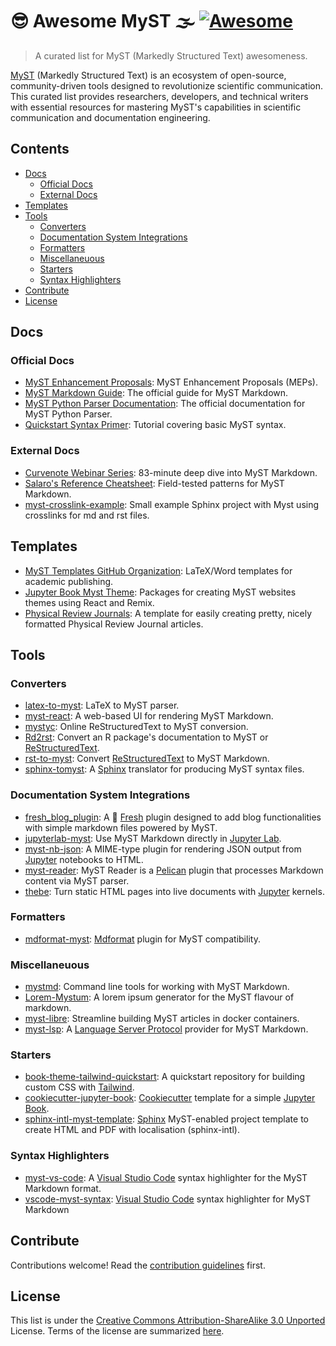 # 😎 Awesome MyST 🌫️ [![Awesome](https://awesome.re/badge.svg)](https://awesome.re)

> A curated list for MyST (Markedly Structured Text) awesomeness.

[MyST](https://mystmd.org) (Markedly Structured Text) is an ecosystem of
open-source, community-driven tools designed to revolutionize scientific
communication. This curated list provides researchers, developers, and
technical writers with essential resources for mastering MyST's capabilities
in scientific communication and documentation engineering.

## Contents

- [Docs](#docs)
  - [Official Docs](#official-docs)
  - [External Docs](#external-docs)
- [Templates](#templates)
- [Tools](#tools)
  - [Converters](#converters)
  - [Documentation System Integrations](#documentation-system-integrations)
  - [Formatters](#formatters)
  - [Miscellaneuous](#miscellaneuous)
  - [Starters](#starters)
  - [Syntax Highlighters](#syntax-highlighters)
- [Contribute](#contribute)
- [License](#license)

## Docs

### Official Docs

- [MyST Enhancement Proposals](https://github.com/jupyter-book/myst-enhancement-proposals): MyST Enhancement Proposals (MEPs).
- [MyST Markdown Guide](https://mystmd.org/guide): The official guide for MyST Markdown.
- [MyST Python Parser Documentation](https://myst-parser.readthedocs.io/): The official documentation for MyST Python Parser.
- [Quickstart Syntax Primer](https://mystmd.org/guide/quickstart-myst-markdown): Tutorial covering basic MyST syntax.

### External Docs

- [Curvenote Webinar Series](https://www.youtube.com/watch?v=1lQVw8719Nk): 83-minute deep dive into MyST Markdown.
- [Salaro's Reference Cheatsheet](https://jdsalaro.com/cheatsheet/sphinx-myst-markdown/): Field-tested patterns for MyST Markdown.
- [myst-crosslink-example](https://github.com/waszil/myst-crosslink-example):
  Small example Sphinx project with Myst using crosslinks for md and rst
  files.

## Templates

- [MyST Templates GitHub Organization](https://github.com/myst-templates/templates): LaTeX/Word templates for academic publishing.
- [Jupyter Book Myst Theme](https://github.com/jupyter-book/myst-theme): Packages for creating MyST websites themes using React and Remix.
- [Physical Review
  Journals](https://github.com/myst-templates/physical_review_journals): A
  template for easily creating pretty, nicely formatted Physical Review
  Journal articles.

## Tools

### Converters

- [latex-to-myst](https://github.com/TK-21st/latex-to-myst): LaTeX to MyST parser.
- [myst-react](https://github.com/executablebooks/myst-react): A web-based UI for rendering MyST Markdown.
- [mystyc](https://github.com/astrojuanlu/mystyc): Online ReStructuredText to MyST conversion.
- [Rd2rst](https://github.com/gagolews/Rd2rst): Convert an R package's documentation to MyST or [ReStructuredText].
- [rst-to-myst](https://github.com/executablebooks/rst-to-myst): Convert [ReStructuredText] to MyST Markdown.
- [sphinx-tomyst](https://github.com/executablebooks/sphinx-tomyst): A [Sphinx] translator for producing MyST syntax files.

### Documentation System Integrations

- [fresh_blog_plugin](https://github.com/nrako/fresh_blog_plugin): A 🍋 [Fresh] plugin designed to add blog functionalities with simple markdown files powered by MyST.
- [jupyterlab-myst](https://github.com/jupyter-book/jupyterlab-myst): Use MyST Markdown directly in [Jupyter Lab].
- [myst-nb-json](https://github.com/aeisenbarth/myst-nb-json): A MIME-type plugin for rendering JSON output from [Jupyter] notebooks to HTML.
- [myst-reader](https://github.com/ashwinvis/myst-reader): MyST Reader is a [Pelican] plugin that processes Markdown content via MyST parser.
- [thebe](https://github.com/jupyter-book/thebe): Turn static HTML pages into live documents with [Jupyter] kernels.

### Formatters

- [mdformat-myst](https://github.com/executablebooks/mdformat-myst): [Mdformat] plugin for MyST compatibility.

### Miscellaneuous

- [mystmd](https://github.com/jupyter-book/mystmd): Command line tools for working with MyST Markdown.
- [Lorem-Mystum](https://github.com/MaciejWas/Lorem-Mystum): A lorem ipsum generator for the MyST flavour of markdown.
- [myst-libre](https://github.com/neurolibre/myst-libre): Streamline building MyST articles in docker containers.
- [myst-lsp](https://github.com/chrisjsewell/myst-lsp): A [Language Server Protocol] provider for MyST Markdown.
### Starters

- [book-theme-tailwind-quickstart](https://github.com/jupyter-book/book-theme-tailwind-quickstart): A quickstart repository for building custom CSS with [Tailwind].
- [cookiecutter-jupyter-book](https://github.com/giswqs/cookiecutter-jupyter-book): [Cookiecutter] template for a simple [Jupyter Book].
- [sphinx-intl-myst-template](https://github.com/user2084/sphinx-intl-myst-template): [Sphinx] MyST-enabled project template to create HTML and PDF with localisation (sphinx-intl).

### Syntax Highlighters

- [myst-vs-code](https://github.com/executablebooks/myst-vs-code): A [Visual Studio Code] syntax highlighter for the MyST Markdown format.
- [vscode-myst-syntax](https://github.com/chrisjsewell/vscode-myst-syntax): [Visual Studio Code] syntax highlighter for MyST Markdown

## Contribute

Contributions welcome! Read the [contribution guidelines](contributing.md) first.

## License

This list is under the [Creative Commons Attribution-ShareAlike 3.0 Unported](https://github.com/awesome-selfhosted/awesome-selfhosted/blob/master/LICENSE) License.
Terms of the license are summarized [here](https://creativecommons.org/licenses/by-sa/3.0/).

[Cookiecutter]: https://github.com/cookiecutter/cookiecutter
[Mdformat]: https://github.com/hukkin/mdformat
[Fresh]: https://fresh.deno.dev/
[Jupyter Lab]: https://github.com/jupyterlab/jupyterlab
[Jupyter Book]: https://github.com/jupyter-book/jupyter-book
[Jupyter]: https://github.com/jupyter
[Language Server Protocol]: https://en.wikipedia.org/wiki/Language_Server_Protocol
[Pelican]: https://github.com/getpelican/pelican
[ReStructuredText]: https://docutils.sourceforge.io/rst.html
[Sphinx]: https://github.com/sphinx-doc/sphinx
[Tailwind]: https://tailwindcss.com/
[Visual Studio Code]: https://github.com/microsoft/vscode
